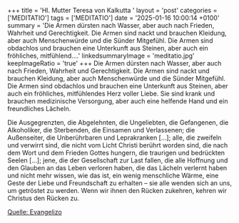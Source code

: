 +++
title = 'Hl. Mutter Teresa von Kalkutta  '
layout = 'post'
categories = ['MEDITATIO']
tags = ['MEDITATIO']
date = '2025-01-16 10:00:14 +0100'
summary = 'Die Armen dürsten nach Wasser, aber auch nach Frieden, Wahrheit und Gerechtigkeit. Die Armen sind nackt und brauchen Kleidung, aber auch Menschenwürde und die Sünder Mitgefühl. Die Armen sind obdachlos und brauchen eine Unterkunft aus Steinen, aber auch ein fröhliches, mitfühlend....'
linkedsummaryImage = 'meditatio.jpg'
keepImageRatio = 'true'
+++
Die Armen dürsten nach Wasser, aber auch nach Frieden, Wahrheit und Gerechtigkeit. Die Armen sind nackt und brauchen Kleidung, aber auch Menschenwürde und die Sünder Mitgefühl. Die Armen sind obdachlos und brauchen eine Unterkunft aus Steinen, aber auch ein fröhliches, mitfühlendes Herz voller Liebe.<!--more--> Sie sind krank und brauchen medizinische Versorgung, aber auch eine helfende Hand und ein freundliches Lächeln.
 
Die Ausgegrenzten, die Abgelehnten, die Ungeliebten, die Gefangenen, die Alkoholiker, die Sterbenden, die Einsamen und Verlassenen; die Außenseiter, die Unberührbaren und Leprakranken [...]; alle, die zweifeln und verwirrt sind, die nicht vom Licht Christi berührt worden sind, die nach dem Wort und dem Frieden Gottes hungern, die traurigen und bedrückten Seelen [...]; jene, die der Gesellschaft zur Last fallen, die alle Hoffnung und den Glauben an das Leben verloren haben, die das Lächeln verlernt haben und nicht mehr wissen, wie das ist, ein wenig menschliche Wärme, eine Geste der Liebe und Freundschaft zu erhalten – sie alle wenden sich an uns, um getröstet zu werden. Wenn wir ihnen den Rücken zukehren, kehren wir Christus den Rücken zu.       


[Quelle: Evangelizo](https://evangeliumtagfuertag.org/DE/gospel)
